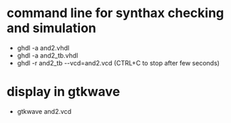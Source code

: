 # command line for synthax checking and simulation

- ghdl -a and2.vhdl
- ghdl -a and2_tb.vhdl
- ghdl -r and2_tb --vcd=and2.vcd (CTRL+C to stop after few seconds)

# display in gtkwave

- gtkwave and2.vcd
